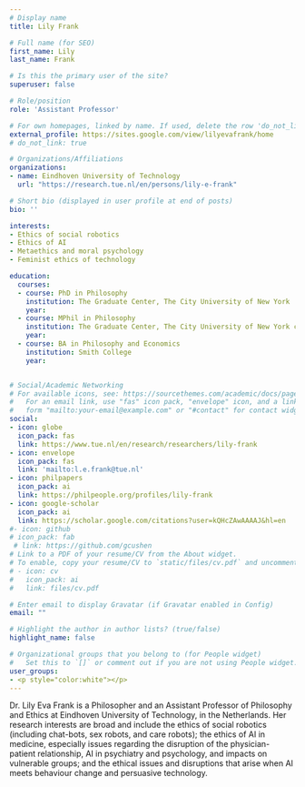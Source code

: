 ```yaml
---
# Display name
title: Lily Frank

# Full name (for SEO)
first_name: Lily
last_name: Frank

# Is this the primary user of the site?
superuser: false

# Role/position
role: 'Assistant Professor'

# For own homepages, linked by name. If used, delete the row 'do_not_link: true'
external_profile: https://sites.google.com/view/lilyevafrank/home
# do_not_link: true

# Organizations/Affiliations
organizations:
- name: Eindhoven University of Technology
  url: "https://research.tue.nl/en/persons/lily-e-frank"

# Short bio (displayed in user profile at end of posts)
bio: ''

interests:
- Ethics of social robotics
- Ethics of AI
- Metaethics and moral psychology
- Feminist ethics of technology

education:
  courses:
  - course: PhD in Philosophy
    institution: The Graduate Center, The City University of New York
    year: 
  - course: MPhil in Philosophy
    institution: The Graduate Center, The City University of New York course
    year: 
  - course: BA in Philosophy and Economics
    institution: Smith College
    year: 


# Social/Academic Networking
# For available icons, see: https://sourcethemes.com/academic/docs/page-builder/#icons
#   For an email link, use "fas" icon pack, "envelope" icon, and a link in the
#   form "mailto:your-email@example.com" or "#contact" for contact widget.
social:
- icon: globe
  icon_pack: fas
  link: https://www.tue.nl/en/research/researchers/lily-frank
- icon: envelope
  icon_pack: fas
  link: 'mailto:l.e.frank@tue.nl'
- icon: philpapers
  icon_pack: ai
  link: https://philpeople.org/profiles/lily-frank
- icon: google-scholar
  icon_pack: ai
  link: https://scholar.google.com/citations?user=kQHcZAwAAAAJ&hl=en
#- icon: github
# icon_pack: fab
 # link: https://github.com/gcushen
# Link to a PDF of your resume/CV from the About widget.
# To enable, copy your resume/CV to `static/files/cv.pdf` and uncomment the lines below.
# - icon: cv
#   icon_pack: ai
#   link: files/cv.pdf

# Enter email to display Gravatar (if Gravatar enabled in Config)
email: ""

# Highlight the author in author lists? (true/false)
highlight_name: false

# Organizational groups that you belong to (for People widget)
#   Set this to `[]` or comment out if you are not using People widget.
user_groups:
- <p style="color:white"></p>
---
```


Dr. Lily Eva Frank is a Philosopher and an Assistant Professor of Philosophy and Ethics at Eindhoven University of Technology, in the Netherlands. Her research interests are broad and include the ethics of social robotics (including chat-bots, sex robots, and care robots); the ethics of AI in medicine, especially issues regarding the disruption of the physician-patient relationship, AI in psychiatry and psychology, and impacts on vulnerable groups; and the ethical issues and disruptions that arise when AI meets behaviour change and persuasive technology. 
